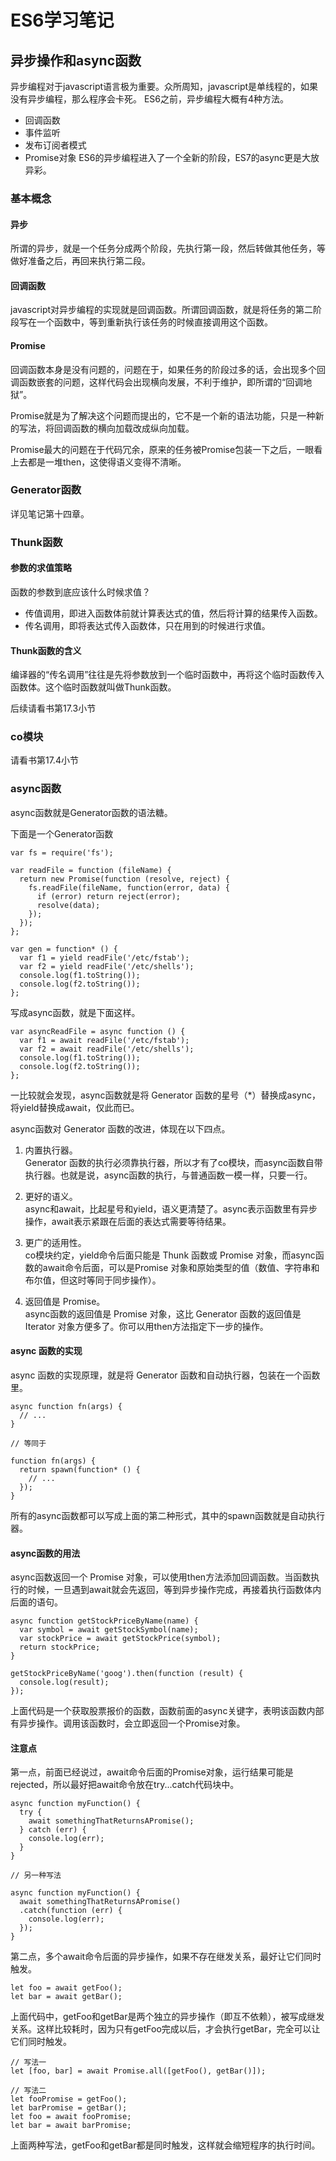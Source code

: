 # ES6学习笔记

## 异步操作和async函数
异步编程对于javascript语言极为重要。众所周知，javascript是单线程的，如果没有异步编程，那么程序会卡死。
ES6之前，异步编程大概有4种方法。
- 回调函数
- 事件监听
- 发布订阅者模式
- Promise对象
ES6的异步编程进入了一个全新的阶段，ES7的async更是大放异彩。

### 基本概念
#### 异步
所谓的异步，就是一个任务分成两个阶段，先执行第一段，然后转做其他任务，等做好准备之后，再回来执行第二段。

#### 回调函数
javascript对异步编程的实现就是回调函数。所谓回调函数，就是将任务的第二阶段写在一个函数中，等到重新执行该任务的时候直接调用这个函数。

#### Promise
回调函数本身是没有问题的，问题在于，如果任务的阶段过多的话，会出现多个回调函数嵌套的问题，这样代码会出现横向发展，不利于维护，即所谓的“回调地狱”。

Promise就是为了解决这个问题而提出的，它不是一个新的语法功能，只是一种新的写法，将回调函数的横向加载改成纵向加载。

Promise最大的问题在于代码冗余，原来的任务被Promise包装一下之后，一眼看上去都是一堆then，这使得语义变得不清晰。

### Generator函数
详见笔记第十四章。

### Thunk函数
#### 参数的求值策略
函数的参数到底应该什么时候求值？
- 传值调用，即进入函数体前就计算表达式的值，然后将计算的结果传入函数。
- 传名调用，即将表达式传入函数体，只在用到的时候进行求值。

#### Thunk函数的含义
编译器的“传名调用”往往是先将参数放到一个临时函数中，再将这个临时函数传入函数体。这个临时函数就叫做Thunk函数。

后续请看书第17.3小节

### co模块
请看书第17.4小节

### async函数
async函数就是Generator函数的语法糖。

下面是一个Generator函数
```
var fs = require('fs');

var readFile = function (fileName) {
  return new Promise(function (resolve, reject) {
    fs.readFile(fileName, function(error, data) {
      if (error) return reject(error);
      resolve(data);
    });
  });
};

var gen = function* () {
  var f1 = yield readFile('/etc/fstab');
  var f2 = yield readFile('/etc/shells');
  console.log(f1.toString());
  console.log(f2.toString());
};
```
写成async函数，就是下面这样。
```
var asyncReadFile = async function () {
  var f1 = await readFile('/etc/fstab');
  var f2 = await readFile('/etc/shells');
  console.log(f1.toString());
  console.log(f2.toString());
};
```
一比较就会发现，async函数就是将 Generator 函数的星号（*）替换成async，将yield替换成await，仅此而已。

async函数对 Generator 函数的改进，体现在以下四点。
1. 内置执行器。  
Generator 函数的执行必须靠执行器，所以才有了co模块，而async函数自带执行器。也就是说，async函数的执行，与普通函数一模一样，只要一行。

2. 更好的语义。  
async和await，比起星号和yield，语义更清楚了。async表示函数里有异步操作，await表示紧跟在后面的表达式需要等待结果。

3. 更广的适用性。  
co模块约定，yield命令后面只能是 Thunk 函数或 Promise 对象，而async函数的await命令后面，可以是Promise 对象和原始类型的值（数值、字符串和布尔值，但这时等同于同步操作）。

4. 返回值是 Promise。  
async函数的返回值是 Promise 对象，这比 Generator 函数的返回值是 Iterator 对象方便多了。你可以用then方法指定下一步的操作。


#### async 函数的实现
async 函数的实现原理，就是将 Generator 函数和自动执行器，包装在一个函数里。
```
async function fn(args) {
  // ...
}

// 等同于

function fn(args) {
  return spawn(function* () {
    // ...
  });
}
```
所有的async函数都可以写成上面的第二种形式，其中的spawn函数就是自动执行器。

#### async函数的用法
async函数返回一个 Promise 对象，可以使用then方法添加回调函数。当函数执行的时候，一旦遇到await就会先返回，等到异步操作完成，再接着执行函数体内后面的语句。
```
async function getStockPriceByName(name) {
  var symbol = await getStockSymbol(name);
  var stockPrice = await getStockPrice(symbol);
  return stockPrice;
}

getStockPriceByName('goog').then(function (result) {
  console.log(result);
});
```
上面代码是一个获取股票报价的函数，函数前面的async关键字，表明该函数内部有异步操作。调用该函数时，会立即返回一个Promise对象。

#### 注意点
第一点，前面已经说过，await命令后面的Promise对象，运行结果可能是rejected，所以最好把await命令放在try...catch代码块中。
```
async function myFunction() {
  try {
    await somethingThatReturnsAPromise();
  } catch (err) {
    console.log(err);
  }
}

// 另一种写法

async function myFunction() {
  await somethingThatReturnsAPromise()
  .catch(function (err) {
    console.log(err);
  });
}
```

第二点，多个await命令后面的异步操作，如果不存在继发关系，最好让它们同时触发。
```
let foo = await getFoo();
let bar = await getBar();
```
上面代码中，getFoo和getBar是两个独立的异步操作（即互不依赖），被写成继发关系。这样比较耗时，因为只有getFoo完成以后，才会执行getBar，完全可以让它们同时触发。
```
// 写法一
let [foo, bar] = await Promise.all([getFoo(), getBar()]);

// 写法二
let fooPromise = getFoo();
let barPromise = getBar();
let foo = await fooPromise;
let bar = await barPromise;
```
上面两种写法，getFoo和getBar都是同时触发，这样就会缩短程序的执行时间。
